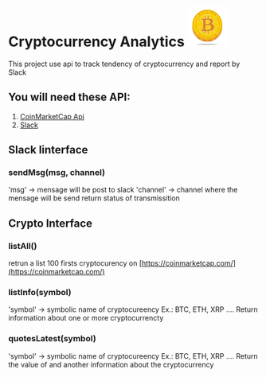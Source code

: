 
# Cryptocurrency Analytics <img src="./btcImg512.png" width="80"> 

This project use api to track tendency of cryptocurrency and report by Slack

## You will need these API:
1. [CoinMarketCap Api](https://pro.coinmarketcap.com/)
2. [Slack](https://slack.com/)

## Slack Iinterface

### sendMsg(msg, channel)
'msg' -> mensage will be post to slack
'channel' -> channel where the mensage will be send
return status of transmissition

## Crypto Interface

### listAll()
retrun a list 100 firsts cryptocurency on [https://coinmarketcap.com/](https://coinmarketcap.com/)

### listInfo(symbol)
'symbol' -> symbolic name of cryptocureency Ex.: BTC, ETH, XRP ....
Return information about one or more cryptocurrencty

### quotesLatest(symbol)
'symbol' -> symbolic name of cryptocureency Ex.: BTC, ETH, XRP ....
Return the value of and another information about the cryptocurrency
